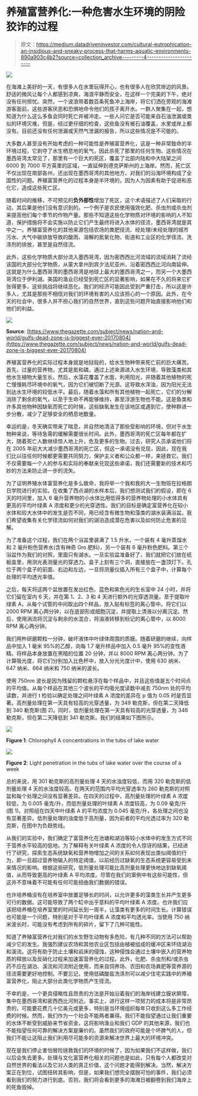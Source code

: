 # 养殖富营养化:一种危害水生环境的阴险狡诈的过程

> 原文：<https://medium.datadriveninvestor.com/cultural-eutrophication-an-insidious-and-sneaky-process-that-harms-aquatic-environments-890a903c4b2?source=collection_archive---------4----------------------->

[![](img/6cad02d04c67e505edf4fc49d44b4a37.png)](http://www.track.datadriveninvestor.com/1B9E)

在海滩上美好的一天，有很多人在水里玩得开心，也有很多人在欣赏岸边的风景。舒适的微风让每个人都感到凉爽，海浪平静而安全，在这样一个完美的下午，绝对没有任何担忧。突然，一个波浪带着数百条死鱼冲上海岸，将它们洒在旁观的海滩游客面前，这些游客厌恶和恐惧地命令他们的孩子离开水。一群人聚集在一起，想知道为什么这么多鱼会同时死亡并被冲走。一些人问它是否可能来自石油泄漏或类似的环境灾难，但是，经过更仔细的检查，这些鱼没有被石油覆盖，水里或岸上都没有。目前还没有任何泄漏或天然气泄漏的报告，所以这些情况是不可能的。

大多数人甚至没有开始考虑的一种可能性是养殖富营养化，这是一种非常致命的半环境过程，它剥夺了水生栖息地的氧气，因此杀死了那里的任何生物。这些情况在墨西哥湾太常见了，那里有一个巨大的死区，覆盖了北部内陆和中大陆架之间 6000 到 7000 平方英里的区域，一直延伸到德克萨斯州的上海岸。然而，死亡区不仅出现在南部各州，还出现在墨西哥湾的其他地方，对我们的沿海环境构成了全国性的问题。养殖富营养化的过程本身是半环境的，因为人为因素有助于促进和恶化它，造成这些死亡区。

随着时间的推移，不可预见的**负外部性**增加了死区，这个术语描述了人们采取的行动，其后果是他们没有意识到的。一个例子是农民使用强效化肥、杀虫剂或杀虫剂来提高他们每个季节的作物产量。那些不知道这些化学物质对环境的影响的人不知道，保护措施将不会实施以防止它们产生最终将进入水体的径流，墨西哥湾就是其中之一。养殖富营养化的其他来源包括农场的粪肥径流、经处理/未经处理的城市污水、大气中碳排放导致的酸雨、溶解的氮氧化物、街道和工业区的化学径流、洗涤剂的排放，甚至是自然径流。

此外，这些化学物质大部分流入墨西哥湾，因为密西西比河流域的流域消耗了流经该国的大部分化学物质，从蒙大拿州到宾夕法尼亚州，沿着密西西比河向南延伸。这就是为什么墨西哥湾的墨西哥湾是地球上最大的墨西哥湾之一，而另一个大墨西哥湾位于伊利湖。美国的渔业已经受到死亡区的显著影响，如果在不久的将来它扩张得更多，这些挑战将继续恶化。我们的经济可能因此受到严重打击，所以这是许多人，尤其是那些不相信对我们的环境有害的人应该担心的一个原因。此外，在今天的社会中，很多人并不担心我们的自然世界，直到这些问题开始直接影响他们和他们的利益。

![](img/1f65c5969f925ce797982c6077dd39fb.png)

**Source**: [https://www.thegazette.com/subject/news/nation-and-world/gulfs-dead-zone-is-biggest-ever-20170804](https://www.thegazette.com/subject/news/nation-and-world/gulfs-dead-zone-is-biggest-ever-20170804)

养殖富营养化的实际过程本身就是地狱般的，给水生物种带来死亡前的巨大痛苦。首先，过量的营养物，尤其是氮和磷，通过上述来源进入水生环境，导致藻类和其他水生植物大量生长。然后，水藻花覆盖了水面，利用阳光，并随着其他植物的死亡慢慢耗尽环境中的氧气，因为它们被切断了光源。这导致水浑浊，因为阳光无法到达水生环境的较低水平。最后，随着水藻和所有其他植物一起死亡，它们的分解消除了剩余的氧气，以至于生命不再能够维持，甚至浮游生物也不能。这是鱼类和许多其他物种因缺氧而死亡的时候，这些缺氧发生在该地区或遇到它，使种群进一步分散，减少了足够安全的栖息地数量。

幸运的是，冬天确实带来了喘息，并自然地清洁了那些受影响的环境，但对于水生物种来说，等待急需的缓解需要很长时间。此外，墨西哥湾的死亡区每年都在扩大，随着死亡人数继续惊人地上升，危及更多的生物。过去，研究人员承诺他们将在 2005 年前大大减少墨西哥湾的死亡区，但这一承诺没有兑现，因此，现在我们比以往任何时候都更需要共同努力，保护主义者和公众都一样，来拯救它。我们不仅需要每一个人的参与和实际的奉献来兑现这些承诺，我们还需要新的技术和巧妙的方法来防止进一步的流失。

为了证明养殖水体富营养化是多么致命，我将举一个我和我的大一生物班在拉格朗日学院进行的实验。在收集了西点湖的水样本后，我们想测试我们的假设，即在 6 天的时间里，加入 6 毫升营养物的小水体比用低得多的营养物处理的小水体具有更高的平均叶绿素 A 浓度和更少的光穿透性。我们的目标是确定富营养化在较小水体和较大水体中的发生是否不同，用已经含有微生物和藻类的湖水装满浴盆。我们希望收集有关化学径流如何对我们的湖泊造成潜在危害以及如何防止危害的见解。

为了准备这个过程，我们在两个浴盆里装满了 1.5 升水，一个装有 4 毫升蒸馏水和 2 毫升粉色营养水(含有神奇 Gro 肥料)，另一个装有 6 毫升粉色肥料。第三个浴盆作为我们的对照，里面只有湖水。一旦实验盆准备好了，我们就把它们放在纸板盒里，用测光表测量光的穿透力。盒子上刻有三个洞，直接放在一盏顶灯下。孔位于两个盒子的前面、右边和左边，一旦将测量仪插入所有三个盒子中，计算每个处理的平均透光率值。

之后，每天将这两个盆放置在发出红色、蓝色和紫色光的生长室中 24 小时，并将它们留在室内 6 天，并在第 1、2、3 和 4 天进行额外的光穿透测量。至于提取叶绿素 A，从每个试管的中间取出四个样品，放入贴有标签的离心管中。将它们以 2000 RPM 离心两分钟，以在底部形成细胞沉淀，并提取上清液以分离沉淀。然后，使用涡流将沉淀与剩余的水混合，将溶液转移到标记的离心管中，以 8000 RPM 离心两分钟。

我们用杵研磨颗粒一分钟，破坏液体中叶绿体周围的质膜。随着研磨的继续，向样品中加入 1 毫米 95%的乙醇，向每 1.7 毫升样品中加入 0.5 毫升 95%的变性酒精。将样品本身放置在黑暗的位置 20 分钟，并以 8000 RPM 离心两分钟。为了计算吸光度，将它们分别加入比色杯中，放入分光光度计中，使用 630 纳米、647 纳米、664 纳米和 750 纳米的波长。

使用 750nm 波长是因为残留的颗粒悬浮在每个样品中，并且这些值是五个时间点的平均值。从每个样品在其他三个波长的平均吸光度读数中减去 750nm 处的平均读数，并进行 t 检验以确定处理之间叶绿素 A 浓度的差异在 p 值为 0.05 时是否显著。高剂量处理在第一天具有较高的光穿透量，为 349 勒克斯，但在第二天降低到 340 勒克斯(图 2)。同时，低剂量处理在第一天具有较高的光穿透量，为 346 勒克斯，但在第二天降低到 341 勒克斯。我们的结果如下图所示。

![](img/f7b15249d3e4a96362a99d853965d8c1.png)

**Figure 1**: Chlorophyll A concentrations in the tubs of lake water

![](img/0174ea3a426351e80521449ac718c48b.png)

**Figure 2**: Light penetration in the tubs of lake water over the course of a week

总的来说，用 301 勒克斯的高剂量处理 4 天的水浊度较低，而用 320 勒克斯的低剂量处理 4 天的水浊度较高。在两天的范围内平均光穿透率为 260 勒克斯的对照盆和每个处理之间没有显著差异。在四天的过程中，高剂量处理的叶绿素 A 浓度较低，为 0.005 毫克/升，而低剂量处理的叶绿素 A 浓度较高，为 0.09 毫克/升(图 1)。对照组在四天中叶绿素 A 的平均浓度为 0.045 毫克/升，各处理之间也没有显著差异。低剂量处理的浊度低于高剂量，因为前者的平均光透过率为 320 勒克斯，在图中为负趋势线。

从我们的实验中，我们确定了富营养化在池塘和湖泊等较小水体中的发生方式不同于营养水平较高的低地。为了解释有关叶绿素 A 浓度的令人惊讶的结果，已经进行了研究，探索生态系统缺氧和营养物增加之间的关系如何表现出类似阈值的行为，即一旦超过营养物输入的特定阈值，以前经历过缺氧的生态系统更容易受到未来情况的影响。根据这些研究，低剂量处理可能比高剂量处理更快地达到缺氧阈值，从而导致更高的叶绿素 A 平均浓度。尽管在我们的案例中有这些可能性，但这并不意味着不可能有任何可能扭曲我们数据的错误。

也许培养桶没有在培养室中放置足够长的时间，以允许更多的藻类生长并产生更多可行的数据。这可能导致了两个缸中出乎意料的平均叶绿素 A 浓度。也许我们应该把培养桶在培养室里的时间延长到一周半，让藻类有更多的时间生长。计算错误也可能是一个问题，特别是对于平均叶绿素 A 浓度和平均透光率。当使用 750 纳米波长时，可能没有考虑到所有的碎片，留下了几种可能性。

知道了养殖富营养化对我们的水生野生动物有多危险，有几种不同的方法可以帮助减少它的发生。我强烈建议农场和其他农业区包括由植被组成的缓冲区来环绕湖泊和溪流。这将有助于防止土壤和岩床的侵蚀，这种侵蚀会通过土壤中嵌入的营养物质的释放以及反硝化过程来加速富营养化的过程。此外，化肥、杀虫剂和/或杀虫药不应在湖泊、溪流和河流附近使用，而来自饲养场、农田和农场粪肥等营养源的径流需要更好地控制。不要忘记，使用低磷酸盐洗涤剂可以减少住宅实践中的养殖富营养化，阻止大部分此类化学物质产生径流。

不幸的是，一个更具侵略性且昂贵的方法是开始沿着我们的海岸线建立膜状屏障，集中在墨西哥湾和密西西比河附近。事实上，进行这样一项努力的成本将是非常昂贵的，可能要花费几十亿美元或更多，特别是当环境组织每年只收到这么多工作经费的时候。然而，我们作为一个社会不能两者兼得。我们不能指望通过让我们重要的水体不断受到威胁来节省资金，这将影响渔业和我们 GDP 的其他来源，我们也不能指望任何可靠的解决方案是廉价的。虽然我们的政府可能是个坏脾气的人，但我们不能让这阻止我们利用尽可能多的资源来解决世界上最大的环境冲突。

现在是我们停止害怕冒险拯救我们的环境的时候了，因为如果我们不这样做，我们以后会失去更多。处理与文化富营养化相关的问题也是如此，只有每个人都改变对自然世界的看法以及它对人类的真正价值，这个问题才能得到解决。当然，解决方案正在到位，试图扭转其影响，但是，如果我们想完全摆脱可怕的事件，我们必须看到我们的努力进行到底。否则，我们将会看到更多的海滩日被翻卷到我们海岸上的死鱼毁掉。